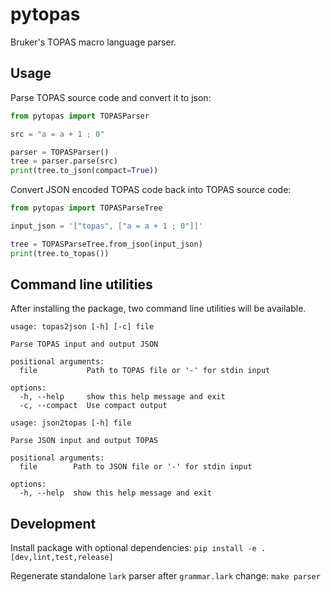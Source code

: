 # pytopas

Bruker's TOPAS macro language parser.

## Usage

Parse TOPAS source code and convert it to json:

```python
from pytopas import TOPASParser

src = "a = a + 1 ; 0"

parser = TOPASParser()
tree = parser.parse(src)
print(tree.to_json(compact=True))
```

Convert JSON encoded TOPAS code back into TOPAS source code:

```python
from pytopas import TOPASParseTree

input_json = '["topas", ["a = a + 1 ; 0"]]'

tree = TOPASParseTree.from_json(input_json)
print(tree.to_topas())

```

## Command line utilities

After installing the package, two command line utilities will be available.

```
usage: topas2json [-h] [-c] file

Parse TOPAS input and output JSON

positional arguments:
  file           Path to TOPAS file or '-' for stdin input

options:
  -h, --help     show this help message and exit
  -c, --compact  Use compact output
```

```
usage: json2topas [-h] file

Parse JSON input and output TOPAS

positional arguments:
  file        Path to JSON file or '-' for stdin input

options:
  -h, --help  show this help message and exit

```

## Development

Install package with optional dependencies: `pip install -e .[dev,lint,test,release]`

Regenerate standalone `lark` parser after `grammar.lark` change: `make parser`
